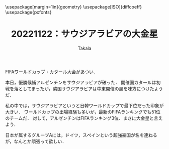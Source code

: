 ﻿---
title: 20221122：サウジアラビアの大金星
yesterday: 20221121
tomorrow: 20221123
days: 61
author: Takala
header-includes:
  - \usepackage[margin=1in]{geometry}
  - \usepackage[ISO]{diffcoeff}
  - \usepackage{pxfonts}
---


FIFAワールドカップ・カタール大会があつい．

本日，優勝候補アルゼンチンをサウジアラビアが破った．
開催国カタールは初戦を落としてまったが，隣国サウジアラビアは中東開催の風を味方につけたようだ．


私の中では，サウジアラビアというと日韓ワールドカップで最下位だった印象が大きい．
ワールドカップの出場経験も多いが，最新のFIFAランキングでも51位のチームだ．
対して，アルゼンチンはFIFAランキング3位．まさに大金星と言えよう．


日本が属するグループAには，ドイツ，スペインという超強豪国が名を連ねるが，なんとか頑張って欲しい．

